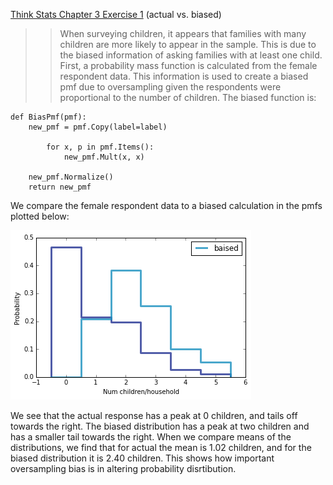 [Think Stats Chapter 3 Exercise 1](http://greenteapress.com/thinkstats2/html/thinkstats2004.html#toc31) (actual vs. biased)

>> When surveying children, it appears that families with many children are more likely to appear in the sample. This is due to the biased information of asking families with at least one child. First, a probability mass function is calculated from the female respondent data. This information is used to create a biased pmf due to oversampling given the respondents were proportional to the number of children. The biased function is:
```
def BiasPmf(pmf):
    new_pmf = pmf.Copy(label=label)

        for x, p in pmf.Items():
            new_pmf.Mult(x, x)
        
    new_pmf.Normalize()
    return new_pmf
```
We compare the female respondent data to a biased calculation in the pmfs plotted below: 

<img src="img/actual_biased.png" title="Actual vs. Biased"/>


We see that the actual response has a peak at 0 children, and tails off towards the right. The biased distribution has a peak at two children and has a smaller tail towards the right. When we compare means of the distributions, we find that for actual the mean is 1.02 children, and for the biased distribution it is 2.40 children. This shows how important oversampling bias is in altering probability disrtibution.